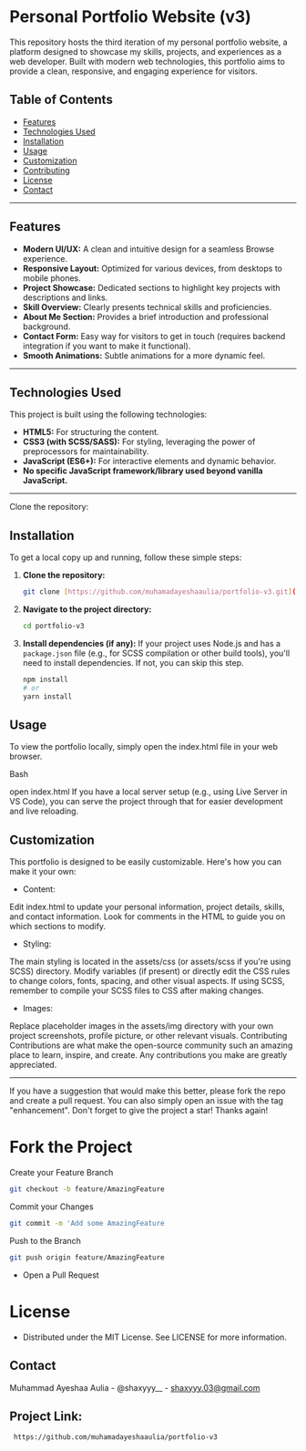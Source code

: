 # Personal Portfolio Website (v3)

This repository hosts the third iteration of my personal portfolio website, a platform designed to showcase my skills, projects, and experiences as a web developer. Built with modern web technologies, this portfolio aims to provide a clean, responsive, and engaging experience for visitors.

## Table of Contents

-   [Features](#features)
-   [Technologies Used](#technologies-used)
-   [Installation](#installation)
-   [Usage](#usage)
-   [Customization](#customization)
-   [Contributing](#contributing)
-   [License](#license)
-   [Contact](#contact)

---

## Features

-   **Modern UI/UX:** A clean and intuitive design for a seamless Browse experience.
-   **Responsive Layout:** Optimized for various devices, from desktops to mobile phones.
-   **Project Showcase:** Dedicated sections to highlight key projects with descriptions and links.
-   **Skill Overview:** Clearly presents technical skills and proficiencies.
-   **About Me Section:** Provides a brief introduction and professional background.
-   **Contact Form:** Easy way for visitors to get in touch (requires backend integration if you want to make it functional).
-   **Smooth Animations:** Subtle animations for a more dynamic feel.

---

## Technologies Used

This project is built using the following technologies:

-   **HTML5:** For structuring the content.
-   **CSS3 (with SCSS/SASS):** For styling, leveraging the power of preprocessors for maintainability.
-   **JavaScript (ES6+):** For interactive elements and dynamic behavior.
-   **No specific JavaScript framework/library used beyond vanilla JavaScript.**

---

Clone the repository:

## Installation

To get a local copy up and running, follow these simple steps:

1.  **Clone the repository:**

    ```bash
    git clone [https://github.com/muhamadayeshaaulia/portfolio-v3.git](https://github.com/muhamadayeshaaulia/portfolio-v3.git)
    ```

2.  **Navigate to the project directory:**

    ```bash
    cd portfolio-v3
    ```

3.  **Install dependencies (if any):**
    If your project uses Node.js and has a `package.json` file (e.g., for SCSS compilation or other build tools), you'll need to install dependencies. If not, you can skip this step.

    ```bash
    npm install
    # or
    yarn install
    ```


## Usage

To view the portfolio locally, simply open the index.html file in your web browser.

Bash

open index.html
If you have a local server setup (e.g., using Live Server in VS Code), you can serve the project through that for easier development and live reloading.

## Customization
This portfolio is designed to be easily customizable. Here's how you can make it your own:

* Content:

Edit index.html to update your personal information, project details, skills, and contact information.
Look for comments in the HTML to guide you on which sections to modify.

* Styling:

The main styling is located in the assets/css (or assets/scss if you're using SCSS) directory.
Modify variables (if present) or directly edit the CSS rules to change colors, fonts, spacing, and other visual aspects.
If using SCSS, remember to compile your SCSS files to CSS after making changes.

* Images:

Replace placeholder images in the assets/img directory with your own project screenshots, profile picture, or other relevant visuals.
Contributing
Contributions are what make the open-source community such an amazing place to learn, inspire, and create. Any contributions you make are greatly appreciated.
____________________

If you have a suggestion that would make this better, please fork the repo and create a pull request. You can also simply open an issue with the tag "enhancement".
Don't forget to give the project a star! Thanks again!

# Fork the Project

Create your Feature Branch 
```bash 
git checkout -b feature/AmazingFeature
```

Commit your Changes
 ```bash 
git commit -m 'Add some AmazingFeature
```
Push to the Branch 
```bash
git push origin feature/AmazingFeature
```
* Open a Pull Request

# License

* Distributed under the MIT License. See LICENSE for more information.

## Contact
Muhammad Ayeshaa Aulia - @shaxyyy__ - shaxyyy.03@gmail.com

## Project Link:
```bash
 https://github.com/muhamadayeshaaulia/portfolio-v3
 ```





